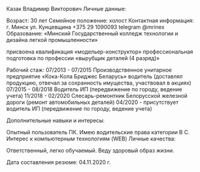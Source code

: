 Казак Владимир Викторович
Личные данные:

Возраст: 30 лет
Семейное положение: холост
Контактная информация:
г. Минск ул. Кунцевщина
+375 29 1090093
telegram @mrinex
Образование:
«Минский Государственный колледж технологии и дизайна легкой промышленности»

присвоена квалификация «модельер-конструктор»
профессиональная подготовка по профессии «вырубщик деталей (4 разряд)»
 
Рабочий стаж:
07/2013 - 07/2015 Производственное унитарное предприятие «Кока-Кола Бриджес Беларусь» водитель (доставлял продукцию, отвечал за сохранность имущества, участвовал в акциях)
07/2015 - 08/2018 Водитель ИП (передвижение по городу, ведение учета)
11/2018 - 02/2020 Слесарь-ремонтник Белорусской железной дороги (ремонт автомобильных деталей)
04/2020 - присутствует водитель ИП (передвижение по городу, ведение учета)
 
Дополнительные навыки и интересы:
 
Опытный пользователь ПК. Имею водительские права категории В С. Интерес к компьютерным технологиям (WEB)
Личные качества:
 
Ответственный, легко обучаемый. Веду здоровый образ жизни.
 
 
Дата составления резюме: 04.11.2020 г.
